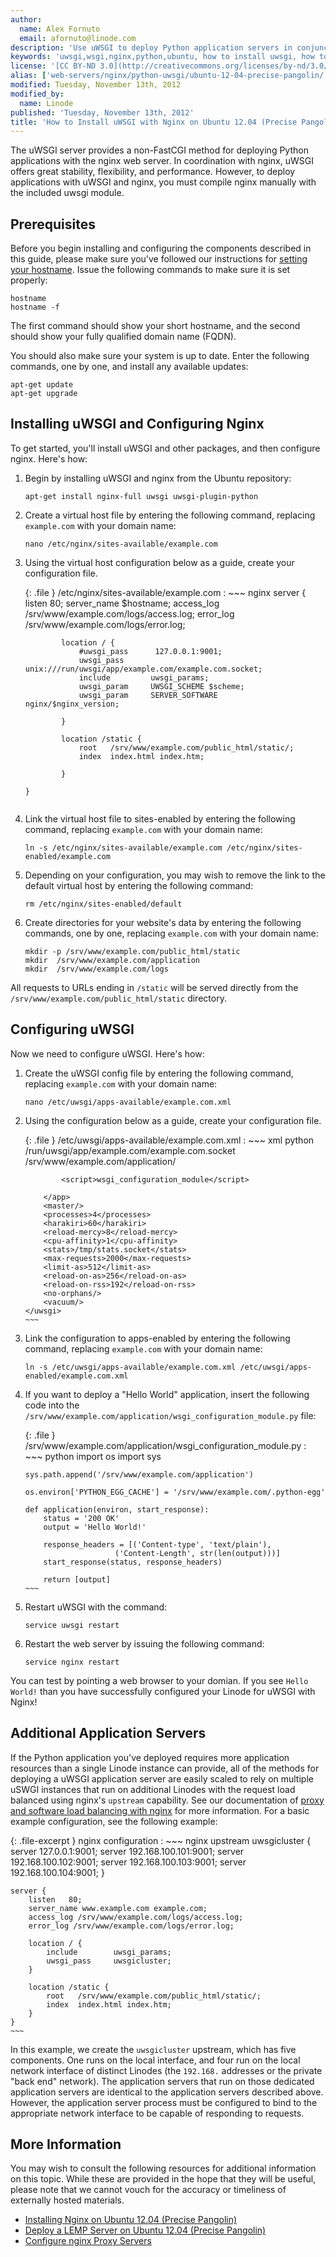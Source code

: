 ```yaml
---
author:
  name: Alex Fornuto
  email: afornuto@linode.com
description: 'Use uWSGI to deploy Python application servers in conjunction with nginx.'
keywords: 'uwsgi,wsgi,nginx,python,ubuntu, how to install uwsgi, how to deploy python applications with nginx'
license: '[CC BY-ND 3.0](http://creativecommons.org/licenses/by-nd/3.0/us/)'
alias: ['web-servers/nginx/python-uwsgi/ubuntu-12-04-precise-pangolin/','websites/nginx/wsgi-using-uwsgi-and-nginx-on-ubuntu-12-04-precise-pangolin/index.cfm/']
modified: Tuesday, November 13th, 2012
modified_by:
  name: Linode
published: 'Tuesday, November 13th, 2012'
title: 'How to Install uWSGI with Nginx on Ubuntu 12.04 (Precise Pangolin)'
---
```


The uWSGI server provides a non-FastCGI method for deploying Python applications with the nginx web server. In coordination with nginx, uWSGI offers great stability, flexibility, and performance. However, to deploy applications with uWSGI and nginx, you must compile nginx manually with the included uwsgi module.

Prerequisites
-------------

Before you begin installing and configuring the components described in this guide, please make sure you've followed our instructions for [setting your hostname](/docs/getting-started#sph_setting-the-hostname). Issue the following commands to make sure it is set properly:

    hostname
    hostname -f

The first command should show your short hostname, and the second should show your fully qualified domain name (FQDN).

You should also make sure your system is up to date. Enter the following commands, one by one, and install any available updates:

    apt-get update
    apt-get upgrade

Installing uWSGI and Configuring Nginx
--------------------------------------

To get started, you'll install uWSGI and other packages, and then configure nginx. Here's how:

1.  Begin by installing uWSGI and nginx from the Ubuntu repository:

        apt-get install nginx-full uwsgi uwsgi-plugin-python

2.  Create a virtual host file by entering the following command, replacing `example.com` with your domain name:

        nano /etc/nginx/sites-available/example.com

3.  Using the virtual host configuration below as a guide, create your configuration file.

    {: .file }
    /etc/nginx/sites-available/example.com
    :   ~~~ nginx
        server {
                listen          80;
                server_name     $hostname;
                access_log /srv/www/example.com/logs/access.log;
                error_log /srv/www/example.com/logs/error.log;

                location / {
                    #uwsgi_pass      127.0.0.1:9001;
                    uwsgi_pass      unix:///run/uwsgi/app/example.com/example.com.socket;
                    include         uwsgi_params;
                    uwsgi_param     UWSGI_SCHEME $scheme;
                    uwsgi_param     SERVER_SOFTWARE    nginx/$nginx_version;

                }

                location /static {
                    root   /srv/www/example.com/public_html/static/;
                    index  index.html index.htm;

                }

        }
    ~~~
4.  Link the virtual host file to sites-enabled by entering the following command, replacing `example.com` with your domain name:

        ln -s /etc/nginx/sites-available/example.com /etc/nginx/sites-enabled/example.com

5.  Depending on your configuration, you may wish to remove the link to the default virtual host by entering the following command:

        rm /etc/nginx/sites-enabled/default

6.  Create directories for your website's data by entering the following commands, one by one, replacing `example.com` with your domain name:

        mkdir -p /srv/www/example.com/public_html/static
        mkdir  /srv/www/example.com/application
        mkdir  /srv/www/example.com/logs

All requests to URLs ending in `/static` will be served directly from the `/srv/www/example.com/public_html/static` directory.

Configuring uWSGI
-----------------

Now we need to configure uWSGI. Here's how:

1.  Create the uWSGI config file by entering the following command, replacing `example.com` with your domain name:

        nano /etc/uwsgi/apps-available/example.com.xml

2.  Using the configuration below as a guide, create your configuration file.

    {: .file }
    /etc/uwsgi/apps-available/example.com.xml
    :   ~~~ xml
        <uwsgi>
            <plugin>python</plugin>
            <socket>/run/uwsgi/app/example.com/example.com.socket</socket>
            <pythonpath>/srv/www/example.com/application/</pythonpath>
            <app mountpoint="/">

                <script>wsgi_configuration_module</script>

            </app>
            <master/>
            <processes>4</processes>
            <harakiri>60</harakiri>
            <reload-mercy>8</reload-mercy>
            <cpu-affinity>1</cpu-affinity>
            <stats>/tmp/stats.socket</stats>
            <max-requests>2000</max-requests>
            <limit-as>512</limit-as>
            <reload-on-as>256</reload-on-as>
            <reload-on-rss>192</reload-on-rss>
            <no-orphans/>
            <vacuum/>
        </uwsgi>
        ~~~
    
3.  Link the configuration to apps-enabled by entering the following command, replacing `example.com` with your domain name:

        ln -s /etc/uwsgi/apps-available/example.com.xml /etc/uwsgi/apps-enabled/example.com.xml

4.  If you want to deploy a "Hello World" application, insert the following code into the `/srv/www/example.com/application/wsgi_configuration_module.py` file:

    {: .file }
    /srv/www/example.com/application/wsgi\_configuration\_module.py
    :   ~~~ python
        import os
        import sys

        sys.path.append('/srv/www/example.com/application')

        os.environ['PYTHON_EGG_CACHE'] = '/srv/www/example.com/.python-egg'

        def application(environ, start_response):
            status = '200 OK'
            output = 'Hello World!'

            response_headers = [('Content-type', 'text/plain'),
                            ('Content-Length', str(len(output)))]
            start_response(status, response_headers)

            return [output]
        ~~~
5.  Restart uWSGI with the command:

        service uwsgi restart

6.  Restart the web server by issuing the following command:

        service nginx restart

You can test by pointing a web browser to your domian. If you see `Hello World!` than you have successfully configured your Linode for uWSGI with Nginx!

Additional Application Servers
------------------------------

If the Python application you've deployed requires more application resources than a single Linode instance can provide, all of the methods for deploying a uWSGI application server are easily scaled to rely on multiple uSWGI instances that run on additional Linodes with the request load balanced using nginx's `upstream` capability. See our documentation of [proxy and software load balancing with nginx](/docs/uptime/loadbalancing/use-nginx-for-proxy-services-and-software-load-balancing) for more information. For a basic example configuration, see the following example:

{: .file-excerpt }
nginx configuration
:   ~~~ nginx
    upstream uwsgicluster {
         server 127.0.0.1:9001;
         server 192.168.100.101:9001;
         server 192.168.100.102:9001;
         server 192.168.100.103:9001;
         server 192.168.100.104:9001;
    }

    server {
        listen   80;
        server_name www.example.com example.com;
        access_log /srv/www/example.com/logs/access.log;
        error_log /srv/www/example.com/logs/error.log;

        location / {
            include        uwsgi_params;
            uwsgi_pass     uwsgicluster;
        }

        location /static {
            root   /srv/www/example.com/public_html/static/;
            index  index.html index.htm;
        }
    }
    ~~~

In this example, we create the `uwsgicluster` upstream, which has five components. One runs on the local interface, and four run on the local network interface of distinct Linodes (the `192.168.` addresses or the private "back end" network). The application servers that run on those dedicated application servers are identical to the application servers described above. However, the application server process must be configured to bind to the appropriate network interface to be capable of responding to requests.

More Information
----------------

You may wish to consult the following resources for additional information on this topic. While these are provided in the hope that they will be useful, please note that we cannot vouch for the accuracy or timeliness of externally hosted materials.

- [Installing Nginx on Ubuntu 12.04 (Precise Pangolin)](/docs/websites/apache/apache-2-web-server-on-ubuntu-12-04-lts-precise-pangolin)
- [Deploy a LEMP Server on Ubuntu 12.04 (Precise Pangolin)](/docs/lemp-guides/ubuntu-12.04-precise-pangolin)
- [Configure nginx Proxy Servers](/docs/uptime/loadbalancing/use-nginx-for-proxy-services-and-software-load-balancing)



